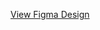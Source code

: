 [View Figma Design](https://www.figma.com/design/hpbMqu0QpcI6WlNqKUqwJU/AllStudy?node-id=0-1&t=IFzDQUgh7MSX2pBy-1)

